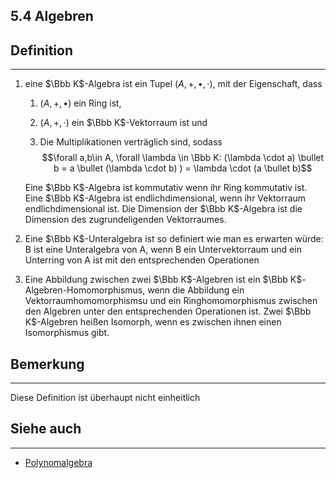 ## 5.4 Algebren

## Definition

***

1. eine $\Bbb K$-Algebra ist ein Tupel $(A,+,\bullet,\cdot)$, mit der Eigenschaft, dass

	1. $(A,+,\bullet)$ ein Ring ist,

	2. $(A,+,\cdot)$ ein $\Bbb K$-Vektorraum ist und

	3. Die Multiplikationen verträglich sind, sodass $$\forall a,b\in A, \forall \lambda \in \Bbb K: (\lambda \cdot a) \bullet b = a \bullet (\lambda \cdot b) ) = \lambda \cdot (a \bullet b)$$

	Eine $\Bbb K$-Algebra ist kommutativ wenn ihr Ring kommutativ ist. Eine $\Bbb K$-Algebra ist endlichdimensional, wenn ihr Vektorraum endlichdimensional ist. Die Dimension der $\Bbb K$-Algebra ist die Dimension des zugrundeligenden Vektorraumes.

2. Eine $\Bbb K$-Unteralgebra ist so definiert wie man es erwarten würde: B ist eine Unteralgebra von A, wenn B ein Untervektorraum und ein Unterring von A ist mit den entsprechenden Operationen

3. Eine Abbildung zwischen zwei $\Bbb K$-Algebren ist ein $\Bbb K$-Algebren-Homomorphismus, wenn die Abbildung ein Vektorraumhomomorphismsu und ein Ringhomomorphismus zwischen den Algebren unter den entsprechenden Operationen ist. Zwei $\Bbb K$-Algebren heißen Isomorph, wenn es zwischen ihnen einen Isomorphismus gibt.

## Bemerkung

***

Diese Definition ist überhaupt nicht einheitlich

## Siehe auch

***

* [Polynomalgebra](</5. Endomorphismen/5.4 Algebren und Polynome/Polynomalgebra.md>)

<!--ID: 1711978844749-->

